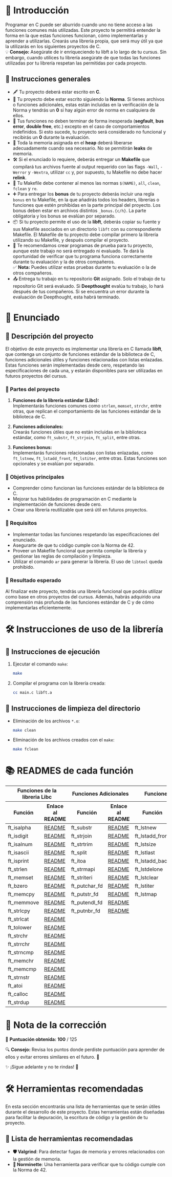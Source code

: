 # 🌟 Introducción

Programar en C puede ser aburrido cuando uno no tiene acceso a las funciones comunes más utilizadas. Este proyecto te permitirá entender la forma en la que estas funciones funcionan, cómo implementarlas y aprender a utilizarlas. Crearás una librería propia, que será muy útil ya que la utilizarás en los siguientes proyectos de C.  
💡 **Consejo:** Asegúrate de ir enriqueciendo tu libft a lo largo de tu cursus. Sin embargo, cuando utilices tu librería asegúrate de que todas las funciones utilizadas por tu librería respetan las permitidas por cada proyecto.

## 📜 Instrucciones generales

- 🖋️ Tu proyecto deberá estar escrito en **C**.
- 📏 Tu proyecto debe estar escrito siguiendo la **Norma**. Si tienes archivos o funciones adicionales, estas están incluidas en la verificación de la Norma y tendrás un **0** si hay algún error de norma en cualquiera de ellos.
- 🚫 Tus funciones no deben terminar de forma inesperada (**segfault**, **bus error**, **double free**, etc.) excepto en el caso de comportamientos indefinidos. Si esto sucede, tu proyecto será considerado no funcional y recibirás un **0** durante la evaluación.
- 🧹 Toda la memoria asignada en el **heap** deberá liberarse adecuadamente cuando sea necesario. No se permitirán **leaks** de memoria.
- 🛠️ Si el enunciado lo requiere, deberás entregar un **Makefile** que compilará tus archivos fuente al output requerido con las flags `-Wall`, `-Werror` y `-Wextra`, utilizar `cc` y, por supuesto, tu Makefile no debe hacer **relink**.
- 📂 Tu Makefile debe contener al menos las normas `$(NAME)`, `all`, `clean`, `fclean` y `re`.
- ➕ Para entregar los **bonus** de tu proyecto deberás incluir una regla `bonus` en tu Makefile, en la que añadirás todos los headers, librerías o funciones que estén prohibidas en la parte principal del proyecto. Los bonus deben estar en archivos distintos `_bonus.{c/h}`. La parte obligatoria y los bonus se evalúan por separado.
- 📦 Si tu proyecto permite el uso de la **libft**, deberás copiar su fuente y sus Makefile asociados en un directorio `libft` con su correspondiente Makefile. El Makefile de tu proyecto debe compilar primero la librería utilizando su Makefile, y después compilar el proyecto.
- 🧪 Te recomendamos crear programas de prueba para tu proyecto, aunque este trabajo no será entregado ni evaluado. Te dará la oportunidad de verificar que tu programa funciona correctamente durante tu evaluación y la de otros compañeros.  
	✅ **Nota:** Puedes utilizar estas pruebas durante tu evaluación o la de otros compañeros.
- 📤 Entrega tu trabajo en tu repositorio **Git** asignado. Solo el trabajo de tu repositorio Git será evaluado. Si **Deepthought** evalúa tu trabajo, lo hará después de tus compañeros. Si se encuentra un error durante la evaluación de Deepthought, esta habrá terminado.
# 📄 Enunciado

## 📝 Descripción del proyecto

El objetivo de este proyecto es implementar una librería en C llamada **libft**, que contenga un conjunto de funciones estándar de la biblioteca de C, funciones adicionales útiles y funciones relacionadas con listas enlazadas. Estas funciones serán implementadas desde cero, respetando las especificaciones de cada una, y estarán disponibles para ser utilizadas en futuros proyectos del cursus.

### 🧩 Partes del proyecto

1. **Funciones de la librería estándar (Libc):**  
	Implementarás funciones comunes como `strlen`, `memset`, `strchr`, entre otras, que replican el comportamiento de las funciones estándar de la biblioteca de C.

2. **Funciones adicionales:**  
	Crearás funciones útiles que no están incluidas en la biblioteca estándar, como `ft_substr`, `ft_strjoin`, `ft_split`, entre otras.

3. **Funciones bonus:**  
	Implementarás funciones relacionadas con listas enlazadas, como `ft_lstnew`, `ft_lstadd_front`, `ft_lstiter`, entre otras. Estas funciones son opcionales y se evalúan por separado.

### 🎯 Objetivos principales

- Comprender cómo funcionan las funciones estándar de la biblioteca de C.
- Mejorar tus habilidades de programación en C mediante la implementación de funciones desde cero.
- Crear una librería reutilizable que será útil en futuros proyectos.

### 📌 Requisitos

- Implementar todas las funciones respetando las especificaciones del enunciado.
- Asegurarte de que tu código cumple con la Norma de 42.
- Proveer un Makefile funcional que permita compilar la librería y gestionar las reglas de compilación y limpieza.
- Utilizar el comando `ar` para generar la librería. El uso de `libtool` queda prohibido.

### 🚀 Resultado esperado

Al finalizar este proyecto, tendrás una librería funcional que podrás utilizar como base en otros proyectos del cursus. Además, habrás adquirido una comprensión más profunda de las funciones estándar de C y de cómo implementarlas eficientemente.

# 🛠️ Instrucciones de uso de la librería
## 🚀 Instrucciones de ejecución

1. Ejecutar el comando `make`:
	 ```bash
	 make
	 ```

2. Compilar el programa con la librería creada:
	 ```bash
	 cc main.c libft.a
	 ```

## 🧹 Instrucciones de limpieza del directorio

- Eliminación de los archivos `*.o`:
	 ```bash
	 make clean
	 ```

- Eliminación de los archivos creados con el `make`:
	 ```bash
	 make fclean
	 ```

# 📚 READMES de cada función

<table>
	<thead>
		<tr>
			<th colspan="2">Funciones de la libreria Libc</th>
			<th colspan="2">Funciones Adicionales</th>
			<th colspan="2">Funciones Bonus</th>
		</tr>
		<tr>
			<th>Función</th>
			<th>Enlace al README</th>
			<th>Función</th>
			<th>Enlace al README</th>
			<th>Función</th>
			<th>Enlace al README</th>
		</tr>
	</thead>
	<tbody>
		<tr>
			<td>ft_isalpha</td>
			<td><a href="readmes_de_funciones/ft_isalpha.md">README</a></td>
			<td>ft_substr</td>
			<td><a href="readmes_de_funciones/ft_substr.md">README</a></td>
			<td>ft_lstnew</td>
			<td><a href="readmes_de_funciones/ft_lstnew.md">README</a></td>
		</tr>
		<tr>
			<td>ft_isdigit</td>
			<td><a href="readmes_de_funciones/ft_isdigit.md">README</a></td>
			<td>ft_strjoin</td>
			<td><a href="readmes_de_funciones/ft_strjoin.md">README</a></td>
			<td>ft_lstadd_front</td>
			<td><a href="readmes_de_funciones/ft_lstadd_front.md">README</a></td>
		</tr>
		<tr>
			<td>ft_isalnum</td>
			<td><a href="readmes_de_funciones/ft_isalnum.md">README</a></td>
			<td>ft_strtrim</td>
			<td><a href="readmes_de_funciones/ft_strtrim.md">README</a></td>
			<td>ft_lstsize</td>
			<td><a href="readmes_de_funciones/ft_lstsize.md">README</a></td>
		</tr>
		<tr>
			<td>ft_isascii</td>
			<td><a href="readmes_de_funciones/ft_isascii.md">README</a></td>
			<td>ft_split</td>
			<td><a href="readmes_de_funciones/ft_split.md">README</a></td>
			<td>ft_lstlast</td>
			<td><a href="readmes_de_funciones/ft_lstlast.md">README</a></td>
		</tr>
		<tr>
			<td>ft_isprint</td>
			<td><a href="readmes_de_funciones/ft_isprint.md">README</a></td>
			<td>ft_itoa</td>
			<td><a href="readmes_de_funciones/ft_itoa.md">README</a></td>
			<td>ft_lstadd_back</td>
			<td><a href="readmes_de_funciones/ft_lstadd_back.md">README</a></td>
		</tr>
		<tr>
			<td>ft_strlen</td>
			<td><a href="readmes_de_funciones/ft_istrlen.md">README</a></td>
			<td>ft_strmapi</td>
			<td><a href="readmes_de_funciones/ft_strmapi.md">README</a></td>
			<td>ft_lstdelone</td>
			<td><a href="readmes_de_funciones/ft_lstdelone.md">README</a></td>
		</tr>
		<tr>
			<td>ft_memset</td>
			<td><a href="readmes_de_funciones/ft_memset.md">README</a></td>
			<td>ft_striteri</td>
			<td><a href="readmes_de_funciones/ft_striteri.md">README</a></td>
			<td>ft_lstclear</td>
			<td><a href="readmes_de_funciones/ft_lstclear.md">README</a></td>
		</tr>
		<tr>
			<td>ft_bzero</td>
			<td><a href="readmes_de_funciones/ft_bzero.md">README</a></td>
			<td>ft_putchar_fd</td>
			<td><a href="readmes_de_funciones/ft_putchar_fd.md">README</a></td>
			<td>ft_lstiter</td>
			<td><a href="readmes_de_funciones/ft_lstiter.md">README</a></td>
		</tr>
		<tr>
			<td>ft_memcpy</td>
			<td><a href="readmes_de_funciones/ft_memcpy.md">README</a></td>
			<td>ft_putstr_fd</td>
			<td><a href="readmes_de_funciones/ft_putstr_fd.md">README</a></td>
			<td>ft_lstmap</td>
			<td><a href="readmes_de_funciones/ft_lstmap.md">README</a></td>
		</tr>
		<tr>
			<td>ft_memmove</td>
			<td><a href="readmes_de_funciones/ft_memmove.md">README</a></td>
			<td>ft_putendl_fd</td>
			<td><a href="readmes_de_funciones/ft_putendl_fd.md">README</a></td>
			<td></td>
			<td></td>
		</tr>
		<tr>
			<td>ft_strlcpy</td>
			<td><a href="readmes_de_funciones/ft_strlcpy.md">README</a></td>
			<td>ft_putnbr_fd</td>
			<td><a href="readmes_de_funciones/ft_putnbr_fd.md">README</a></td>
			<td></td>
			<td></td>
		</tr>
		<tr>
			<td>ft_strlcat</td>
			<td><a href="readmes_de_funciones/ft_strlcat.md">README</a></td>
			<td></td>
			<td></td>
			<td></td>
			<td></td>
		</tr>
		<tr>
			<td>ft_tolower</td>
			<td><a href="readmes_de_funciones/ft_tolower.md">README</a></td>
			<td></td>
			<td></td>
			<td></td>
			<td></td>
		</tr>
		<tr>
			<td>ft_strchr</td>
			<td><a href="readmes_de_funciones/ft_strchr.md">README</a></td>
			<td></td>
			<td></td>
			<td></td>
			<td></td>
		</tr>
		<tr>
			<td>ft_strrchr</td>
			<td><a href="readmes_de_funciones/ft_strrchr.md">README</a></td>
			<td></td>
			<td></td>
			<td></td>
			<td></td>
		</tr>
		<tr>
			<td>ft_strncmp</td>
			<td><a href="readmes_de_funciones/ft_strncmp.md">README</a></td>
			<td></td>
			<td></td>
			<td></td>
			<td></td>
		</tr>
		<tr>
			<td>ft_memchr</td>
			<td><a href="readmes_de_funciones/ft_memchr.md">README</a></td>
			<td></td>
			<td></td>
			<td></td>
			<td></td>
		</tr>
		<tr>
			<td>ft_memcmp</td>
			<td><a href="readmes_de_funciones/ft_memcmp.md">README</a></td>
			<td></td>
			<td></td>
			<td></td>
			<td></td>
		</tr>
		<tr>
			<td>ft_strnstr</td>
			<td><a href="readmes_de_funciones/ft_strnstr.md">README</a></td>
			<td></td>
			<td></td>
			<td></td>
			<td></td>
		</tr>
		<tr>
			<td>ft_atoi</td>
			<td><a href="readmes_de_funciones/ft_atoi.md">README</a></td>
			<td></td>
			<td></td>
			<td></td>
			<td></td>
		</tr>
		<tr>
			<td>ft_calloc</td>
			<td><a href="readmes_de_funciones/ft_calloc.md">README</a></td>
			<td></td>
			<td></td>
			<td></td>
			<td></td>
		</tr>
		<tr>
			<td>ft_strdup</td>
			<td><a href="readmes_de_funciones/ft_strdup.md">README</a></td>
			<td></td>
			<td></td>
			<td></td>
			<td></td>
		</tr>
	</tbody>
</table>

# 📝 **Nota de la corrección**  
🎯 **Puntuación obtenida:** **100** / 125  

🔍 **Consejo:** Revisa los puntos donde perdiste puntuación para aprender de ellos y evitar errores similares en el futuro. 🚀  

✨ ¡Sigue adelante y no te rindas! 🌈

# 🛠️ Herramientas recomendadas
En esta sección encontrarás una lista de herramientas que te serán útiles durante el desarrollo de este proyecto. Estas herramientas están diseñadas para facilitar la depuración, la escritura de código y la gestión de tu proyecto.

## 🧰 Lista de herramientas recomendadas

- **🛡️ Valgrind**: Para detectar fugas de memoria y errores relacionados con la gestión de memoria.
- **📏 Norminette**: Una herramienta para verificar que tu código cumple con la Norma de 42.

